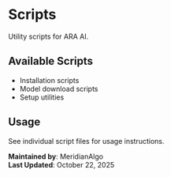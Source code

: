 # Scripts

Utility scripts for ARA AI.

## Available Scripts

- Installation scripts
- Model download scripts
- Setup utilities

## Usage

See individual script files for usage instructions.

**Maintained by**: MeridianAlgo  
**Last Updated**: October 22, 2025
